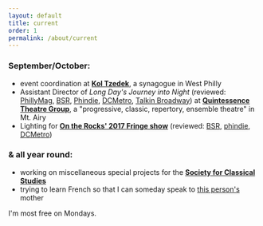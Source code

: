 ```yaml
---
layout: default
title: current
order: 1
permalink: /about/current
---
```


### September/October:  
* event coordination at **[Kol Tzedek](http://www.kol-tzedek.org/)**, a synagogue in West Philly
* Assistant Director of *Long Day's Journey into Night* (reviewed: [PhillyMag](http://www.philly.com/philly/entertainment/arts/long-days-journey-at-quintessence-20171012.html), [BSR](http://www.broadstreetreview.com/theater/quintessence-theatre-company-presents-long-days-journey-into-night), [Phindie](http://phindie.com/16290-long-days-journey-into-night-quintessence/), [DCMetro](http://dcmetrotheaterarts.com/2017/10/08/review-long-days-journey-night-quintessence-theatre/),  [Talkin Broadway](https://www.talkinbroadway.com/page/regional/philly/phil392.html)) at **[Quintessence Theatre Group](http://www.quintessencetheatre.org/)**, a "progressive, classic, repertory, ensemble theatre" in Mt. Airy
* Lighting for **[On the Rocks' 2017 Fringe show](http://fringearts.com/event/grooms-fag-brides-cunt-best-mans-whore-maiden-honor-just-hung-closet/)** (reviewed: [BSR](http://www.broadstreetreview.com/theater/philly-fringe-2017-on-the-rocks-the-grooms-a-fag), [phindie](http://phindie.com/15897-the-grooms-a-fag-the-brides-a-cunt-on-the-rocks-2017-fringe-review/), [DCMetro](http://dcmetrotheaterarts.com/2017/09/16/2017-philadelphia-fringe-festival-review-the-grooms-a-fag-the-brides-a-cunt-the-best-mans-a-whore-and-the-maiden-of-honor-just-hung-herself-in-the-closet/))

### & all year round:  
* working on miscellaneous special projects for the **[Society for Classical Studies](https://classicalstudies.org/)**
* trying to learn French so that I can someday speak to [this person's](https://twitter.com/frenchplum) mother

I'm most free on Mondays.
